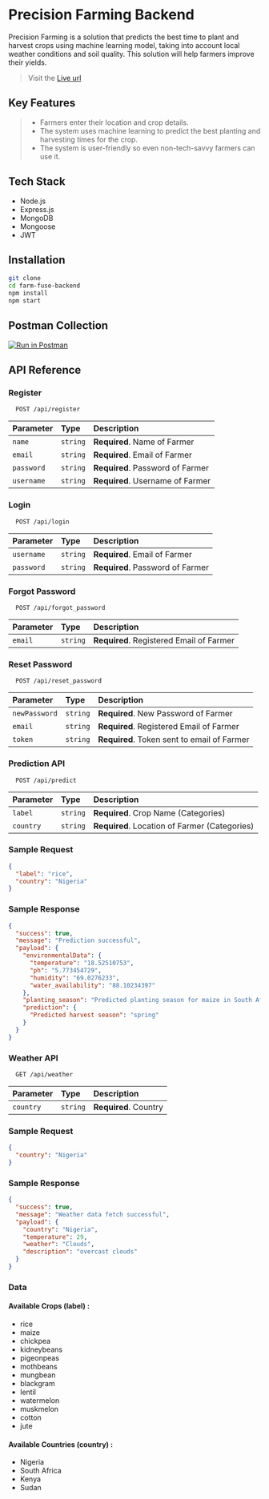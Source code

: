 # Precision Farming Backend

Precision Farming is a solution that predicts the best time to plant and harvest crops using machine learning model, taking into account local weather conditions and soil quality. This solution will help farmers improve their yields.

> Visit the [Live url](https://farm-fuse-backend.vercel.app/)

## Key Features

> - Farmers enter their location and crop details.
> - The system uses machine learning to predict the best planting and harvesting times for the crop.
> - The system is user-friendly so even non-tech-savvy farmers can use it.

## Tech Stack

- Node.js
- Express.js
- MongoDB
- Mongoose
- JWT

## Installation

```sh
git clone
cd farm-fuse-backend
npm install
npm start
```

## Postman Collection

[![Run in Postman](https://run.pstmn.io/button.svg)](https://documenter.getpostman.com/view/22984536/2s9YeBfa1e)

## API Reference

### Register

```http
  POST /api/register
```

| Parameter  | Type     | Description                      |
| :--------- | :------- | :------------------------------- |
| `name`     | `string` | **Required**. Name of Farmer     |
| `email`    | `string` | **Required**. Email of Farmer    |
| `password` | `string` | **Required**. Password of Farmer |
| `username` | `string` | **Required**. Username of Farmer |

### Login

```http
  POST /api/login
```

| Parameter  | Type     | Description                      |
| :--------- | :------- | :------------------------------- |
| `username` | `string` | **Required**. Email of Farmer    |
| `password` | `string` | **Required**. Password of Farmer |

### Forgot Password

```http
  POST /api/forgot_password
```

| Parameter | Type     | Description                              |
| :-------- | :------- | :--------------------------------------- |
| `email`   | `string` | **Required**. Registered Email of Farmer |

### Reset Password

```http
  POST /api/reset_password
```

| Parameter     | Type     | Description                                 |
| :------------ | :------- | :------------------------------------------ |
| `newPassword` | `string` | **Required**. New Password of Farmer        |
| `email`       | `string` | **Required**. Registered Email of Farmer    |
| `token`       | `string` | **Required**. Token sent to email of Farmer |

### Prediction API

```http
  POST /api/predict
```

| Parameter | Type     | Description                                   |
| :-------- | :------- | :-------------------------------------------- |
| `label`   | `string` | **Required**. Crop Name (Categories)          |
| `country` | `string` | **Required**. Location of Farmer (Categories) |

### Sample Request

```json
{
  "label": "rice",
  "country": "Nigeria"
}
```

### Sample Response

```json
{
  "success": true,
  "message": "Prediction successful",
  "payload": {
    "environmentalData": {
      "temperature": "18.52510753",
      "ph": "5.773454729",
      "humidity": "69.0276233",
      "water_availability": "88.10234397"
    },
    "planting_season": "Predicted planting season for maize in South Africa is winter season",
    "prediction": {
      "Predicted harvest season": "spring"
    }
  }
}
```

### Weather API

```http
  GET /api/weather
```

| Parameter | Type     | Description           |
| :-------- | :------- | :-------------------- |
| `country` | `string` | **Required**. Country |

### Sample Request

```json
{
  "country": "Nigeria"
}
```

### Sample Response

```json
{
  "success": true,
  "message": "Weather data fetch successful",
  "payload": {
    "country": "Nigeria",
    "temperature": 29,
    "weather": "Clouds",
    "description": "overcast clouds"
  }
}
```

### Data

#### Available Crops (label) :

- rice
- maize
- chickpea
- kidneybeans
- pigeonpeas
- mothbeans
- mungbean
- blackgram
- lentil
- watermelon
- muskmelon
- cotton
- jute

#### Available Countries (country) :

- Nigeria
- South Africa
- Kenya
- Sudan
